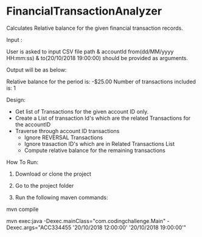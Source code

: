 # FinancialTransactionAnalyzer

Calculates Relative balance for the given financial transaction records.

Input :

User is asked to input CSV file path & accountId from(dd/MM/yyyy HH:mm:ss) & to(20/10/2018 19:00:00) should be provided as arguments.

Output will be as below:

Relative balance for the period is: -$25.00
Number of transactions included is: 1 

Design:
- Get list of Transactions for the given account ID only.
- Create a List of transaction Id's which are the related Transactions for the accountID
- Traverse through account ID transactions
   - Ignore REVERSAL Transactions
   - Ignore trasaction ID's which are in Related Transactions List
   - Compute relative balance for the remaining transactions


How To Run:

1. Download or clone the project

2. Go to the project folder

3. Run the following maven commands:

mvn compile

mvn exec:java -Dexec.mainClass="com.codingchallenge.Main" -Dexec.args="ACC334455 '20/10/2018 12:00:00' '20/10/2018 19:00:00'" 

